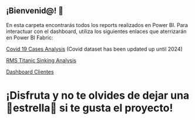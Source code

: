 






## ¡Bienvenid@! 👋

En esta carpeta encontrarás todos los reports realizados en Power BI. Para interactuar con el dashboard, utiliza los siguientes enlaces que aterrizarán en Power BI Fabric:

[Covid 19 Cases Analysis](https://app.powerbi.com/view?r=eyJrIjoiNjliMWZjZWYtZmFjMy00ZDE0LWJlMDgtNDczMDc3YjYzZDZiIiwidCI6Ijk2MzM0ZWNkLTMwMDItNDI4ZC1hN2QzLTQzMDA0NTIzYmI2YyJ9&pageName=754df6b30a0d04d8a3d1) (Covid dataset has been updated up until 2024)

[RMS Titanic Sinking Analysis](https://app.powerbi.com/view?r=eyJrIjoiYjQ2NWFlNjYtZDZhZi00YWZlLTliNGQtMThiODE0YjhkZmVkIiwidCI6Ijk2MzM0ZWNkLTMwMDItNDI4ZC1hN2QzLTQzMDA0NTIzYmI2YyJ9)

[Dashboard Clientes](https://app.powerbi.com/view?r=eyJrIjoiYzBiYTZkY2UtZjYwOC00OWQ5LThiMzEtMjU5NmI0NmVhZjc4IiwidCI6Ijk2MzM0ZWNkLTMwMDItNDI4ZC1hN2QzLTQzMDA0NTIzYmI2YyJ9)

# ¡Disfruta y no te olvides de dejar una 🌟estrella🌟 si te gusta el proyecto!

<!--
**RaquelLopez1/RaquelLopez1** is a ✨ _special_ ✨ repository because its `README.md` (this file) appears on your GitHub profile.

Here are some ideas to get you started:

- 🔭 I’m currently working on ...
- 🌱 I’m currently learning ...
- 👯 I’m looking to collaborate on ...
- 🤔 I’m looking for help with ...
- 💬 Ask me about ...
- 📫 How to reach me: ...
- 😄 Pronouns: ...
- ⚡ Fun fact: ...
